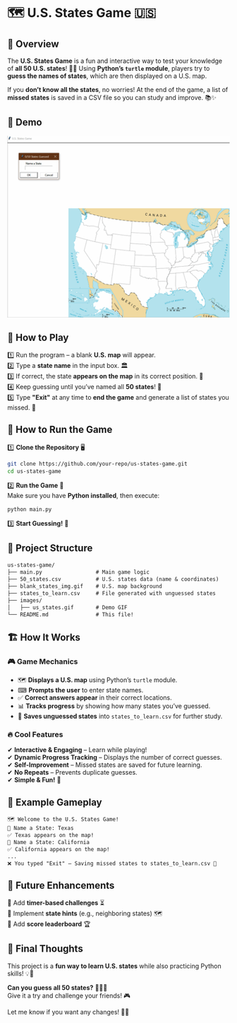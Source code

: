 # 🗺️ **U.S. States Game** 🇺🇸  

## 📌 Overview  
The **U.S. States Game** is a fun and interactive way to test your knowledge of **all 50 U.S. states**! 🧠💡 Using **Python’s `turtle` module**, players try to **guess the names of states**, which are then displayed on a U.S. map.  

If you **don’t know all the states**, no worries! At the end of the game, a list of **missed states** is saved in a CSV file so you can study and improve. 📚✨  

## 🎥 **Demo**  
![U.S. States Game Demo](images/us_states.gif)  

## 🎯 **How to Play**  
1️⃣ Run the program – a blank **U.S. map** will appear.  
2️⃣ Type a **state name** in the input box. 🏛  
3️⃣ If correct, the state **appears on the map** in its correct position. 📍  
4️⃣ Keep guessing until you’ve named all **50 states**! 🎉  
5️⃣ Type **"Exit"** at any time to **end the game** and generate a list of states you missed. 📜  

## 🚀 **How to Run the Game**  

1️⃣ **Clone the Repository** 🖥️  
```bash
git clone https://github.com/your-repo/us-states-game.git
cd us-states-game
```

2️⃣ **Run the Game** 🏃  
Make sure you have **Python installed**, then execute:  
```bash
python main.py
```

3️⃣ **Start Guessing!** 🎯  

## 📁 **Project Structure**  

```
us-states-game/
├── main.py                 # Main game logic
├── 50_states.csv           # U.S. states data (name & coordinates)
├── blank_states_img.gif    # U.S. map background
├── states_to_learn.csv     # File generated with unguessed states
├── images/
│   ├── us_states.gif       # Demo GIF
└── README.md               # This file!
```

## 🏗️ **How It Works**  

### 🎮 **Game Mechanics**  
- 🗺 **Displays a U.S. map** using Python’s `turtle` module.  
- ⌨ **Prompts the user** to enter state names.  
- ✅ **Correct answers appear** in their correct locations.  
- 📊 **Tracks progress** by showing how many states you’ve guessed.  
- 📂 **Saves unguessed states** into `states_to_learn.csv` for further study.  

### 🔥 **Cool Features**  
✔ **Interactive & Engaging** – Learn while playing!  
✔ **Dynamic Progress Tracking** – Displays the number of correct guesses.  
✔ **Self-Improvement** – Missed states are saved for future learning.  
✔ **No Repeats** – Prevents duplicate guesses.  
✔ **Simple & Fun!** 🎉  

## 📝 **Example Gameplay**  

```plaintext
🗺️ Welcome to the U.S. States Game!
🤔 Name a State: Texas
✅ Texas appears on the map!
🤔 Name a State: California
✅ California appears on the map!
...
❌ You typed "Exit" – Saving missed states to states_to_learn.csv 📜
```

## 🔧 **Future Enhancements**  
🔹 Add **timer-based challenges** ⏳  
🔹 Implement **state hints** (e.g., neighboring states) 🗺️  
🔹 Add **score leaderboard** 🏆  

## 🏁 **Final Thoughts**  
This project is a **fun way to learn U.S. states** while also practicing Python skills! 💡🐍  

**Can you guess all 50 states?** 🤔🇺🇸  
Give it a try and challenge your friends! 🎮  

Let me know if you want any changes! 🚀🔥